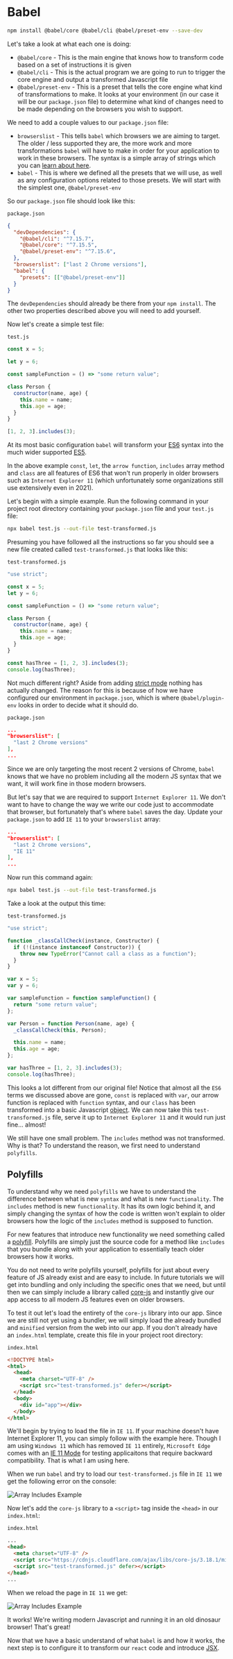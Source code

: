 # Babel

```bash
npm install @babel/core @babel/cli @babel/preset-env --save-dev
```

Let's take a look at what each one is doing:

- `@babel/core` - This is the main engine that knows how to transform code based on a set of instructions it is given
- `@babel/cli` - This is the actual program we are going to run to trigger the core engine and output a transformed Javascript file
- `@babel/preset-env` - This is a preset that tells the core engine what kind of transformations to make. It looks at your environment (in our case it will be our `package.json` file) to determine what kind of changes need to be made depending on the browsers you wish to support.


We need to add a couple values to our `package.json` file:

- `browserslist` - This tells `babel` which browsers we are aiming to target. The older / less supported they are, the more work and more transformations `babel` will have to make in order for your application to work in these browsers. The syntax is a simple array of strings which you can [learn about here](https://github.com/browserslist/browserslist).
- `babel` - This is where we defined all the presets that we will use, as well as any configuration options related to those presets. We will start with the simplest one, `@babel/preset-env`

So our `package.json` file should look like this:

`package.json`

```json
{
  "devDependencies": {
    "@babel/cli": "^7.15.7",
    "@babel/core": "^7.15.5",
    "@babel/preset-env": "^7.15.6",
  },
  "browserslist": ["last 2 Chrome versions"],
  "babel": {
    "presets": [["@babel/preset-env"]]
  }
}
```

The `devDependencies` should already be there from your `npm install`. The other two properties described above you will need to add yourself.

Now let's create a simple test file:

`test.js`

```js
const x = 5;

let y = 6;

const sampleFunction = () => "some return value";

class Person {
  constructor(name, age) {
    this.name = name;
    this.age = age;
  }
}

[1, 2, 3].includes(3);
```

At its most basic configuration `babel` will transform your [ES6](https://www.w3schools.com/js/js_es6.asp) syntax into the much wider supported [ES5](https://www.w3schools.com/js/js_es5.asp).

In the above example `const`, `let`, the `arrow function`, `includes` array method and `class` are all features of ES6 that won't run properly in older browsers such as `Internet Explorer 11` (which unfortunately some organizations still use extensively even in 2021).

Let's begin with a simple example. Run the following command in your project root directory containing your `package.json` file and your `test.js` file:

```bash
npx babel test.js --out-file test-transformed.js
```

Presuming you have followed all the instructions so far you should see a new file created called `test-transformed.js` that looks like this:

`test-transformed.js`

```js
"use strict";

const x = 5;
let y = 6;

const sampleFunction = () => "some return value";

class Person {
  constructor(name, age) {
    this.name = name;
    this.age = age;
  }
}

const hasThree = [1, 2, 3].includes(3);
console.log(hasThree);
```

Not much different right? Aside from adding [strict mode](https://developer.mozilla.org/en-US/docs/Web/JavaScript/Reference/Strict_mode) nothing has actually changed. The reason for this is because of how we have configured our environment in `package.json`, which is where `@babel/plugin-env` looks in order to decide what it should do.

`package.json`

```json
...
"browserslist": [
  "last 2 Chrome versions"
],
...
```

Since we are only targeting the most recent 2 versions of Chrome, `babel` knows that we have no problem including all the modern JS syntax that we want, it will work fine in those modern browsers.

But let's say that we are required to support `Internet Explorer 11`. We don't want to have to change the way we write our code just to accommodate that browser, but fortunately that's where `babel` saves the day. Update your `package.json` to add `IE 11` to your `browserslist` array:

```json
...
"browserslist": [
  "last 2 Chrome versions",
  "IE 11"
],
...
```

Now run this command again:

```bash
npx babel test.js --out-file test-transformed.js
```

Take a look at the output this time:

`test-transformed.js`

```js
"use strict";

function _classCallCheck(instance, Constructor) {
  if (!(instance instanceof Constructor)) {
    throw new TypeError("Cannot call a class as a function");
  }
}

var x = 5;
var y = 6;

var sampleFunction = function sampleFunction() {
  return "some return value";
};

var Person = function Person(name, age) {
  _classCallCheck(this, Person);

  this.name = name;
  this.age = age;
};

var hasThree = [1, 2, 3].includes(3);
console.log(hasThree);
```

This looks a lot different from our original file! Notice that almost all the `ES6` terms we discussed above are gone, `const` is replaced with `var`, our arrow function is replaced with `function` syntax, and our `class` has been transformed into a basic Javascript [object](https://javascript.info/object). We can now take this `test-transformed.js` file, serve it up to `Internet Explorer 11` and it would run just fine... almost!

We still have one small problem. The `includes` method was not transformed. Why is that? To understand the reason, we first need to understand `polyfills`.

## Polyfills

To understand why we need `polyfills` we have to understand the difference between what is new `syntax` and what is new `functionality`. The `includes` method is new `functionality`. It has its own logic behind it, and simply changing the syntax of how the code is written won't explain to older browsers how the logic of the `includes` method is supposed to function.

For new features that introduce new functionality we need something called a [polyfill](https://developer.mozilla.org/en-US/docs/Glossary/Polyfill). Polyfills are simply just the source code for a method like `includes` that you bundle along with your application to essentially teach older browsers how it works.

You do not need to write polyfills yourself, polyfills for just about every feature of JS already exist and are easy to include. In future tutorials we will get into bundling and only including the specific ones that we need, but until then we can simply include a library called [core-js](https://www.npmjs.com/package/core-js) and instantly give our app access to all modern JS features even on older browsers.

To test it out let's load the entirety of the `core-js` library into our app. Since we are still not yet using a bundler, we will simply load the already bundled and `minified` version from the web into our app. If you don't already have an `index.html` template, create this file in your project root directory:

`index.html`

```html
<!DOCTYPE html>
<html>
  <head>
    <meta charset="UTF-8" />
    <script src="test-transformed.js" defer></script>
  </head>
  <body>
    <div id="app"></div>
  </body>
</html>
```

We'll begin by trying to load the file in `IE 11`. If your machine doesn't have Internet Explorer 11, you can simply follow with the example here. Though I am using `Windows 11` which has removed `IE 11` entirely, `Microsoft Edge` comes with an [IE 11 Mode](https://docs.microsoft.com/en-us/deployedge/edge-ie-mode) for testing applicaitons that require backward compatibility. That is what I am using here.

When we run `babel` and try to load our `test-transformed.js` file in `IE 11` we get the following error on the console:

![Array Includes Example](images/array-includes.jpg)

Now let's add the `core-js` library to a `<script>` tag inside the `<head>` in our `index.html`:

`index.html`

```html
...
<head>
  <meta charset="UTF-8" />
  <script src="https://cdnjs.cloudflare.com/ajax/libs/core-js/3.18.1/minified.js"></script>
  <script src="test-transformed.js" defer></script>
</head>
...
```

When we reload the page in `IE 11` we get:

![Array Includes Example](images/array-includes-works.jpg)

It works! We're writing modern Javascript and running it in an old dinosaur browser! That's great!

Now that we have a basic understand of what `babel` is and how it works, the next step is to configure it to transform our `react` code and introduce [JSX](https://reactjs.org/docs/introducing-jsx.html).